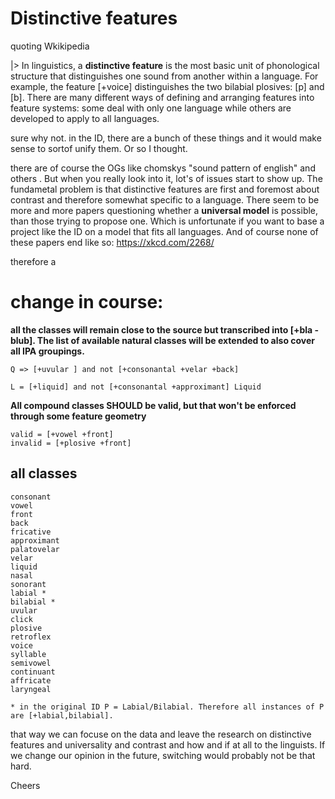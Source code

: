 
# Distinctive features

quoting Wkikipedia

|> In linguistics, a **distinctive feature** is the most basic unit of phonological structure that distinguishes one sound from another within a language. For example, the feature [+voice] distinguishes the two bilabial plosives: [p] and [b]. There are many different ways of defining and arranging features into feature systems: some deal with only one language while others are developed to apply to all languages. 

sure why not. in the ID, there are a bunch of these things and it would make sense to sortof unify them. Or so I thought.

there are of course the OGs like chomskys "sound pattern of english" and others . But when you really look into it, lot's of issues start to show up.
The fundametal problem is that distinctive features are first and foremost about contrast and therefore somewhat specific to a language. There seem to be more and more papers questioning whether a **universal model** is possible, than those trying to propose one. Which is unfortunate if you want to base a project like the ID on a model that fits all languages. And of course none of these papers end like so: https://xkcd.com/2268/ 

therefore a 
# change in course:

**all the classes will remain close to the source but transcribed into [+bla -blub]. The list of available natural classes will be extended to also cover all IPA groupings.**
```
Q => [+uvular ] and not [+consonantal +velar +back]

L = [+liquid] and not [+consonantal +approximant] Liquid
```
**All compound classes SHOULD be valid, but that won't be enforced through some feature geometry**

```
valid = [+vowel +front]
invalid = [+plosive +front]
```

## all classes

```
consonant
vowel
front
back
fricative
approximant
palatovelar
velar
liquid
nasal
sonorant
labial *
bilabial *
uvular
click
plosive
retroflex
voice
syllable
semivowel
continuant
affricate
laryngeal

* in the original ID P = Labial/Bilabial. Therefore all instances of P are [+labial,bilabial].
```

that way we can focuse on the data and leave the research on distinctive features and universality and contrast and how and if at all to the linguists. If we change our opinion in the future, switching would probably not be that hard. 

Cheers